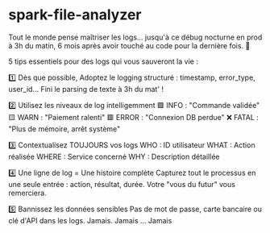 # spark-file-analyzer
Tout le monde pense maîtriser les logs... jusqu'à ce débug nocturne en prod à 3h du matin, 6 mois après avoir touché au code pour la dernière fois. 🌙

5 tips essentiels pour des logs qui vous sauveront la vie :

1️⃣ Dès que possible, Adoptez le logging structuré : timestamp, error_type, user_id... Fini le parsing de texte à 3h du mat' !

2️⃣ Utilisez les niveaux de log intelligemment 
 🟩 INFO : "Commande validée" 
 🟨 WARN : "Paiement ralenti"
 🟥 ERROR : "Connexion DB perdue" 
 ❌ FATAL : "Plus de mémoire, arrêt système"

3️⃣ Contextualisez TOUJOURS vos logs 
WHO : ID utilisateur 
WHAT : Action réalisée 
WHERE : Service concerné 
WHY : Description détaillée

4️⃣ Une ligne de log = Une histoire complète Capturez tout le processus en une seule entrée : action, résultat, durée. Votre "vous du futur" vous remerciera.

5️⃣ Bannissez les données sensibles Pas de mot de passe, carte bancaire ou clé d'API dans les logs. Jamais. Jamais ... Jamais